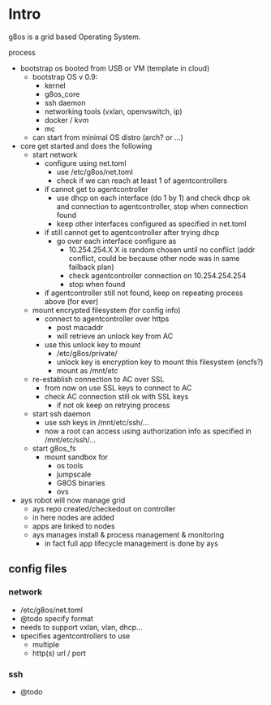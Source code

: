 # Intro

g8os is a grid based Operating System.

process
- bootstrap os booted from USB or VM (template in cloud)
    - bootstrap OS v 0.9:
        - kernel
        - g8os_core
        - ssh daemon
        - networking tools (vxlan, openvswitch, ip)
        - docker / kvm 
        - mc
    - can start from minimal OS distro (arch? or ...)
- core get started and does the following
    - start network
        - configure using net.toml 
            - use  /etc/g8os/net.toml
            - check if we can reach at least 1 of agentcontrollers
        - if cannot get to agentcontroller
            - use dhcp on each interface (do 1 by 1) and check dhcp ok and connection to agentcontroller, stop when connection found
            - keep other interfaces configured as specified in net.toml
        - if still cannot get to agentcontroller after trying dhcp
            -  go over each interface configure as
                - 10.254.254.X  X is random chosen until no conflict (addr conflict, could be because other node was in same failback plan)
                - check agentcontroller connection on 10.254.254.254
                - stop when found
        - if agentcontroller still not found, keep on repeating process above (for ever)
    - mount encrypted filesystem (for config info)
        - connect to agentcontroller over https 
            - post macaddr
            - will retrieve an unlock key from AC
        - use this unlock key to mount
            - /etc/g8os/private/
            - unlock key is encryption key to mount this filesystem (encfs?)
            - mount as /mnt/etc
    - re-establish connection to AC over SSL
        - from now on use SSL keys to connect to AC
        - check AC connection still ok with SSL keys
            - if not ok keep on retrying process 
    - start ssh daemon
        - use ssh keys in /mnt/etc/ssh/...
        - now a root can access using authorization info as specified in /mnt/etc/ssh/...
    - start g8os_fs
        - mount sandbox for
            - os tools
            - jumpscale
            - G8OS binaries
            - ovs
- ays robot will now manage grid
    - ays repo created/checkedout on controller
    - in here nodes are added
    - apps are linked to nodes
    - ays manages install & process management & monitoring
        - in fact full app lifecycle management is done by ays 

## config files

### network

- /etc/g8os/net.toml
- @todo specify format
- needs to support vxlan, vlan, dhcp...
- specifies agentcontrollers to use
    - multiple
    - http(s) url / port
 

### ssh

- @todo
